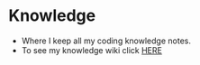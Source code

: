 # Knowledge
- Where I keep all my coding knowledge notes.
- To see my knowledge wiki click [HERE](https://github.com/davefrancese/knowledge/wiki)
